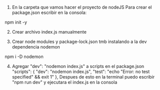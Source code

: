 1. En la carpeta que vamos hacer el proyecto de nodeJS
Para crear el package.json escribir en la consola:

npm init -y 

2. Crear archivo index.js manualmente

3. Crear node modules y package-lock.json tmb instalando a la dev dependencia nodemon

npm i -D nodemon

4. Agregar  "dev": "nodemon index.js" a scripts en el package.json
"scripts": {
    "dev": "nodemon index.js",
    "test": "echo \"Error: no test specified\" && exit 1"
  },
Despues de esto en la terminal puedo escribir "npm run dev" y ejecutara el index.js en la consola

